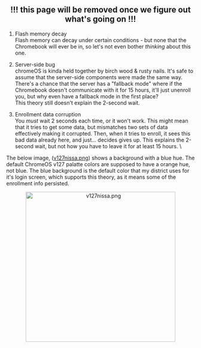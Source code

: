 <h2 align="center">!!! this page will be removed once we figure out what's going on !!!</h2>

1. Flash memory decay\
Flash memory can decay under certain conditions - but none that the Chromebook will ever be in, so let's not even bother *thinking* about this one.

2. Server-side bug\
chromeOS is kinda held together by birch wood & rusty nails. It's safe to assume that the server-side components were made the same way. There's a chance that the server has a "fallback mode" where if the Chromebook doesn't communicate with it for 15 hours, it'll just unenroll you, but why even have a fallback mode in the first place? \
This theory still doesn't explain the 2-second wait.

3. Enrollment data corruption\
You *must* wait 2 seconds each time, or it won't work. This might mean that it tries to get some data, but mismatches two sets of data effectively making it corrupted. Then, when it tries to enroll, it sees this bad data already here, and just... decides gives up. This explains the 2-second wait, but not how you have to leave it for at least 15 hours. \

The below image, ([v127nissa.png](/Docs/Media/v127nissa.png)) shows a background with a blue hue. The default ChromeOS v127 palatte colors are supposed to have a orange hue, not blue. The blue background is the default color that my district uses for it's login screen, which supports this theory, as it means some of the enrollment info persisted.
<p align="center"><img src="/Docs/Media/v127nissa.png" width="400" alt="v127nissa.png"/></p>
